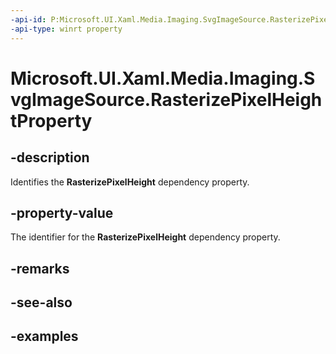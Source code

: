 ```yaml
---
-api-id: P:Microsoft.UI.Xaml.Media.Imaging.SvgImageSource.RasterizePixelHeightProperty
-api-type: winrt property
---
```


<!-- Property syntax.
public DependencyProperty RasterizePixelHeightProperty { get; }
-->

# Microsoft.UI.Xaml.Media.Imaging.SvgImageSource.RasterizePixelHeightProperty

## -description
Identifies the **RasterizePixelHeight** dependency property.

## -property-value
The identifier for the **RasterizePixelHeight** dependency property.

## -remarks

## -see-also

## -examples

